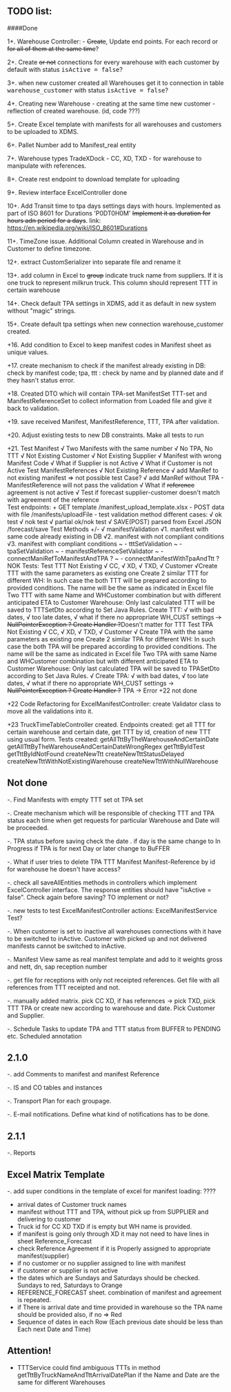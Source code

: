  TODO list:
- 

####Done
 
1+. Warehouse Controller:  - ~~Create~~, Update end points. 
  For each record or ~~for all of them at the same time~~?

2+. Create ~~or not~~ connections for every warehouse with each 
customer by default with status <tt>isActive = false</tt>?     

3+. when new customer created all Warehouses get it to connection in 
table <tt>warehouse_customer</tt> with status <tt>isActive = false</tt>?

4+. Creating new Warehouse - creating at the same 
time new customer - reflection of created warehouse. (id, code ???)

5+. Create Excel template with manifests for all
 warehouses and customers to be uploaded to XDMS.

6+. Pallet Number add 
to Manifest_real entity

7+. Warehouse types TradeXDock - CC, XD, 
TXD - for warehouse to manipulate with references.

8+. Create rest endpoint 
to download template for uploading

9+. Review interface ExcelController<T>
done

10+. Add Transit time to tpa days settings days with hours. Implemented as part of ISO 8601 for Durations 'P0DT0H0M' 
 ~~Implement it as duration for hours adn period for a days~~. 
 link: https://en.wikipedia.org/wiki/ISO_8601#Durations

11+. TimeZone issue. Additional Column created in Warehouse and in Customer to define timezone. 

12+. extract CustomSerializer into separate file and rename it

13+. add column in Excel to ~~group~~ indicate truck name from suppliers. If it is one truck to represent milkrun truck. 
This column should represent TTT in certain warehouse

14+. Check default TPA settings in XDMS, add it as default in new system without "magic" strings. 

15+. Create default tpa settings when new connection warehouse_customer created.

+16. Add condition to Excel to keep manifest codes in Manifest sheet as unique values.

+17. create mechanism to check if the manifest already existing in DB: check by manifest code;
tpa, ttt : check by name and by planned date and if they hasn't status error.
 
+18. Created DTO which will contain TPA-set ManifestSet TTT-set and ManifestReferenceSet to collect information from Loaded 
file and give it back to validation.

+19. save received Manifest, ManifestReference, TTT, TPA after validation.

+20. Adjust existing tests to new DB constraints. Make all tests to run

+21.      Test Manifest
                 √ Two Manifests with the same number
                 √ No TPA, No TTT
                 √ Not Existing Customer
                 √ Not Existing Supplier
                 √ Manifest with wrong Manifest Code
                 √ What if Supplier is not Active
                 √ What if Customer is not Active
              Test ManifestReferences
                 √ Not Existing Reference
                 √ add ManRef to not existing manifest => not possible test Case? 
                 √ add ManRef without TPA - ManifestReference will not pass the validation
                 √ What if ~~reference~~ agreement is not active
                 √ Test if forecast supplier-customer doesn't match with agreement of the reference   
             Test endpoints: 
             + GET template /manifest_upload_template.xlsx
             - POST data with file /manifests/uploadFile
                 - test validation method different cases:
                     √ ok test
                     √ nok test
                     √ partial ok/nok test
             √ SAVE(POST) parsed from Excel JSON /forecast/save 
             Test Methods +/-
                 √ manifestValidation
                     √1. manifest with same code already existing in DB
                     √2. manifest with not compliant conditions
                     √3. manifest with compliant conditions
                 ~ - tttSetValidation <private>
                 ~ - tpaSetValidation <private>
                 ~ - manifestReferenceSetValidator <private>
                 ~ - connectManiRefToManifestAndTPA ? <private>
                 ~ - connectManifestWithTpaAndTtt ? <private>
            NOK Tests:
                Test TTT
                    Not Existing 
                        √ CC, 
                        √ XD, 
                        √ TXD, 
                        √ Customer
                        √Create TTT with the same parameters as existing one
                            Create 2 similar TTT for different WH:
                                In such case the both TTT will be prepared according to provided conditions. The name will be the same as 
                                indicated in Excel file
                            Two TTT with same Name and WHCustomer combination but with different anticipated ETA to Customer Warehouse:
                                Only last calculated TTT will be saved to TTTSetDto according to Set Java Rules.
                        Create TTT:
                            √ with bad dates, 
                            √ too late dates, 
                            √ what if there no appropriate WH_CUST settings ~~-> NullPointerException ? Create Handler ?~~Doesn't matter for TTT
                Test TPA
                    Not Existing 
                        √ CC, 
                        √ XD, 
                        √ TXD, 
                        √ Customer
                        √ Create TPA with the same parameters as existing one
                            Create 2 similar TPA for different WH:
                                In such case the both TPA will be prepared according to provided conditions. The name will be the same as 
                                indicated in Excel file
                            Two TPA with same Name and WHCustomer combination but with different anticipated ETA to Customer Warehouse:
                                Only last calculated TPA will be saved to TPASetDto according to Set Java Rules. 
                        √ Create TPA: 
                                    √ with bad dates, 
                                    √ too late dates, 
                                    √ what if there no appropriate WH_CUST settings -> ~~NullPointerException ? Create Handler ?~~ TPA -> Error
+22
not done

+22 Code Refactoring for ExcelManifestController: create Validator class to move all the validations into it.

+23 TruckTimeTableController created. Endpoints created: get all TTT for certain warehouse and certain date,
 get TTT by id, creation of new TTT using usual form. 
 Tests created: 
 getAllTttByTheWarehouseAndCertainDate
 getAllTttByTheWarehouseAndCertainDateWrongRegex
 getTttByIdTest
 getTttByIdNotFound
 createNewTtt
 createNewTttStatusDelayed
 createNewTttWithNotExistingWarehouse
 createNewTttWithNullWarehouse


Not done
-

-. Find Manifests with empty TTT set ot TPA set

-. Create mechanism which will be responsible of checking TTT and TPA status each time when get requests for particular
Warehouse and Date will be proceeded. 

-. TPA status before saving check the date . if day is the same change to In Progress 
if TPA is for next Day or later change to BuFFER

-. What if user tries to delete TPA TTT Manifest Manifest-Reference by id for warehouse he doesn't have access? 

-. check all saveAllEntities methods in controllers which implement ExcelController interface. The response entities 
should have "isActive = false". Check again before saving? TO implement or not?

-. new tests to test ExcelManifestController actions:
    ExcelManifestService Test?
    

   
-. When customer is set to inactive all warehouses connections with it have to be switched to inActive.
    Customer with picked up and not delivered manifests cannot be switched to inActive. 

-. Manifest View same as real manifest template and add to it weights gross and nett, dn, sap reception number

-. get file for receptions with only not receipted references. Get file with all references from TTT receipted and not.

-. manually added matrix. pick CC XD, if has references -> pick TXD, pick TTT TPA or create new according to warehouse 
and date. Pick Customer and Supplier.

-. Schedule Tasks to update TPA and TTT status from BUFFER to PENDING etc. Scheduled annotation 


2.1.0
-

-. add Comments to manifest and manifest Reference 

-. IS and CO tables and instances

-. Transport Plan for each groupage.   

-. E-mail notifications. Define what kind of notifications has to be done.

2.1.1
-
-. Reports

Excel Matrix Template
-

-. add super conditions in the template of excel for manifest loading: ???? 
   - arrival dates of Customer truck names
   - manifest without TTT and TPA, without pick up from SUPPLIER and delivering to customer
   - Truck id for CC XD TXD if is empty but WH name is provided. 
   - if manifest is going only through XD it may not need to have lines in sheet Reference_Forecast 
   - check Reference Agreement if it is Properly assigned to appropriate manifest(supplier)
   - if no customer or no supplier assigned to line with manifest  
   - if customer or supplier is not active
   - the dates which are Sundays and Saturdays should be checked. Sundays to red, Saturdays to Orange
   - REFERENCE_FORECAST sheet. combination of manifest and agreement is repeated. 
   - if There is arrival date and time provided in warehouse so the TPA name should be provided also, if no => Red
   - Sequence of dates in each Row (Each previous date should be less than Each next Date and Time)
   
Attention!
-

- TTTService could find ambiguous TTTs in method getTttByTruckNameAndTttArrivalDatePlan if the Name and Date 
are the same for different Warehouses